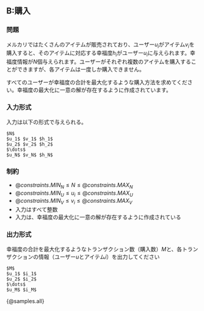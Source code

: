 ## B:購入

### 問題
メルカリではたくさんのアイテムが販売されており、ユーザー$u_i$がアイテム$v_i$を購入すると、そのアイテムに対応する幸福度$h_i$がユーザー$u_i$に与えられます。幸福度情報が$N$個与えられます。ユーザーがそれぞれ複数のアイテムを購入することができますが、各アイテムは一度しか購入できません。

すべてのユーザーが幸福度の合計を最大化するような購入方法を求めてください。幸福度の最大化に一意の解が存在するように作成されています。

### 入力形式
入力は以下の形式で与えられる。

```
$N$
$u_1$ $v_1$ $h_1$
$u_2$ $v_2$ $h_2$
$\dots$
$u_N$ $v_N$ $h_N$
```

### 制約

- ${@constraints.MIN_N} \leq N \leq {@constraints.MAX_N}$
- ${@constraints.MIN_U} \leq u_i \leq {@constraints.MAX_U}$
- ${@constraints.MIN_V} \leq v_i \leq {@constraints.MAX_V}$
- 入力はすべて整数
- 入力は、幸福度の最大化に一意の解が存在するように作成されている


### 出力形式
幸福度の合計を最大化するようなトランザクション数（購入数）$M$と、各トランザクションの情報（ユーザー$u$とアイテム$i$）を出力してください
```
$M$
$u_1$ $i_1$
$u_2$ $i_2$
$\dots$
$u_M$ $i_M$
```

{@samples.all}

